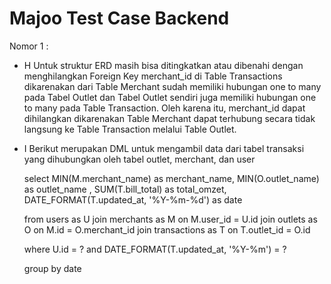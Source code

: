 # Majoo Test Case Backend

Nomor 1 :
- H
Untuk struktur ERD masih bisa ditingkatkan atau dibenahi dengan menghilangkan Foreign Key merchant_id di Table Transactions dikarenakan dari Table Merchant sudah memiliki hubungan one to many pada Tabel Outlet dan Tabel Outlet sendiri juga memiliki hubungan one to many pada Table Transaction. Oleh karena itu, merchant_id dapat dihilangkan dikarenakan Table Merchant dapat terhubung secara tidak langsung ke Table Transaction melalui Table Outlet.
- I
Berikut merupakan DML untuk mengambil data dari tabel transaksi yang dihubungkan oleh tabel outlet, merchant, dan user

    select
	    MIN(M.merchant_name) as merchant_name,
	    MIN(O.outlet_name) as outlet_name ,
	    SUM(T.bill_total) as total_omzet,
	    DATE_FORMAT(T.updated_at, '%Y-%m-%d') as date
    
    from
	    users as U
	    join merchants as M on
	    M.user_id = U.id
	    join outlets as O on
	    M.id = O.merchant_id
	    join transactions as T on
	    T.outlet_id = O.id
    
    where
	    U.id = ?
	    and DATE_FORMAT(T.updated_at, '%Y-%m') = ?
    
    group by
	    date

